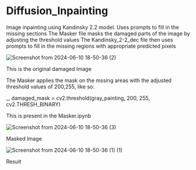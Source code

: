 # Diffusion_Inpainting
Image inpainting using Kandinsky 2.2 model. Uses prompts to fill in the missing sections
The Masker file masks the damaged parts of the image by adjusting the threshold values
The Kandinsky_2-2_dec file then uses prompts to fill in the missing regions with appropriate predicted pixels

![Screenshot from 2024-06-10 18-50-36 (2)](https://github.com/flint838/Diffusion_Inpainting/assets/80789060/72bd1a40-b711-4cc0-b6ed-9e4334b8080f)

This is the original damaged Image

The Masker applies the mask on the mssing areas with the adjusted threshold values of 200,255, like so:

_, damaged_mask = cv2.threshold(gray_painting, 200, 255, cv2.THRESH_BINARY)

This is present in the Masker.ipynb

![Screenshot from 2024-06-10 18-50-36 (3)](https://github.com/flint838/Diffusion_Inpainting/assets/80789060/deb4b295-fd2a-42b8-b1fb-0aa9e12ef190)

Masked Image

![Screenshot from 2024-06-10 18-50-36 (1) (1)](https://github.com/flint838/Diffusion_Inpainting/assets/80789060/8873b9dc-fd7d-455f-9c0e-810e437f373b)


Result
